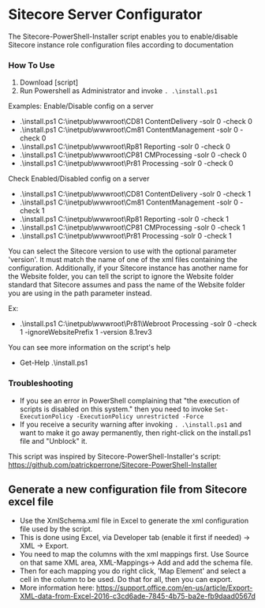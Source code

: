 Sitecore Server Configurator
=============================
The Sitecore-PowerShell-Installer script enables you to enable/disable Sitecore instance role configuration files according to documentation


### How To Use
1. Download [script]
2. Run Powershell as Administrator and invoke ```. .\install.ps1```


Examples:
Enable/Disable config on a server
- .\install.ps1 C:\inetpub\wwwroot\CD81 ContentDelivery -solr 0 -check 0
- .\install.ps1 C:\inetpub\wwwroot\Cm81 ContentManagement -solr 0 -check 0
- .\install.ps1 C:\inetpub\wwwroot\Rp81 Reporting -solr 0 -check 0
- .\install.ps1 C:\inetpub\wwwroot\CP81 CMProcessing -solr 0 -check 0
- .\install.ps1 C:\inetpub\wwwroot\Pr81 Processing -solr 0 -check 0

Check Enabled/Disabled config on a server
- .\install.ps1 C:\inetpub\wwwroot\CD81 ContentDelivery -solr 0 -check 1
- .\install.ps1 C:\inetpub\wwwroot\Cm81 ContentManagement -solr 0 -check 1
- .\install.ps1 C:\inetpub\wwwroot\Rp81 Reporting -solr 0 -check 1
- .\install.ps1 C:\inetpub\wwwroot\CP81 CMProcessing -solr 0 -check 1
- .\install.ps1 C:\inetpub\wwwroot\Pr81 Processing -solr 0 -check 1

You can select the Sitecore version to use with the optional parameter 'version'. It must match the name of one of the xml files containing the configuration. 
Additionally, if your Sitecore instance has another name for the Website folder, you can tell the script to ignore the Website folder standard that Sitecore assumes and pass
the name of the Website folder you are using in the path parameter instead.

Ex:
- .\install.ps1 C:\inetpub\wwwroot\Pr81\Webroot Processing -solr 0 -check 1 -ignoreWebsitePrefix 1 -version 8.1rev3

You can see more information on the script's help 
- Get-Help .\install.ps1


### Troubleshooting
- If you see an error in PowerShell complaining that "the execution of scripts is disabled on this system." then you need to invoke ```Set-ExecutionPolicy -ExecutionPolicy unrestricted -Force```
- If you receive a security warning after invoking ```. .\install.ps1``` and want to make it go away permanently, then right-click on the install.ps1 file and "Unblock" it.

This script was inspired by Sitecore-PowerShell-Installer's script: https://github.com/patrickperrone/Sitecore-PowerShell-Installer

## Generate a new configuration file from Sitecore excel file
- Use the XmlSchema.xml file in Excel to generate the xml configuration file used by the script. 
- This is done using Excel, via Developer tab (enable it first if needed) -> XML -> Export. 
- You need to map the columns with the xml mappings first. Use Source on that same XML area, XML-Mappings-> Add and add the schema file. 
- Then for each mapping you do right click, 'Map Element' and select a cell in the column to be used. Do that for all, then you can export. 
- More information here: https://support.office.com/en-us/article/Export-XML-data-from-Excel-2016-c3cd6ade-7845-4b75-ba2e-fb9daad0567d